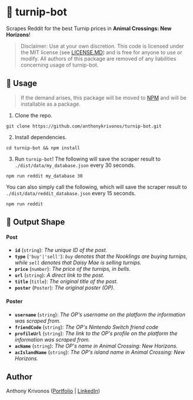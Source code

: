 # 🧄 turnip-bot

Scrapes Reddit for the best Turnip prices in **Animal Crossings: New Horizons**!

> Disclaimer: Use at your own discretion. This code is licensed under the MIT license (see [LICENSE.MD](LICENSE.MD)) and is free for anyone to use or modify. All authors of this package are removed of any liabilities concerning usage of turnip-bot.

## 🦝 Usage

> If the demand arises, this package will be moved to [NPM](https://npmjs.org/) and will be installable as a package.

1. Clone the repo.
```
git clone https://github.com/anthonykrivonos/turnip-bot.git
```

2. Install dependencies.
```
cd turnip-bot && npm install
```

3. Run `turnip-bot`! The following will save the scraper result to `./dist/data/my_database.json` every 30 seconds.
```
npm run reddit my_database 30
```
You can also simply call the following, which will save the scraper result to `./dist/data/reddit_database.json` every 15 seconds.
```
npm run reddit
```

## 🔷 Output Shape

#### Post

- **`id`** (`string`): *The unique ID of the post.*
- **`type`** (`'buy'|'sell'`): *`buy` denotes that the Nooklings are buying turnips, while `sell` denotes that Daisy Mae is selling turnips.*
- **`price`** (`number`): *The price of the turnips, in bells.*
- **`url`** (`string`): *A direct link to the post.*
- **`title`** (`title`): *The original title of the post.*
- **`poster`** (`Poster`): *The original poster (OP).*

#### Poster

- **`username`** (`string`): *The OP's username on the platform the information was scraped from.*
- **`friendCode`** (`string`): *The OP's Nintendo Switch friend code*
- **`profileUrl`** (`string`): *The link to the OP's profile on the platform the information was scraped from.*
- **`acName`** (`string`): *The OP's name in Animal Crossing: New Horizons.*
- **`acIslandName`** (`string`): *The OP's island name in Animal Crossing: New Horizons.*

## Author

Anthony Krivonos ([Portfolio](https://anthonykrivonos.com/) | [LinkedIn](https://linkedin.com/in/anthonykrivonos))